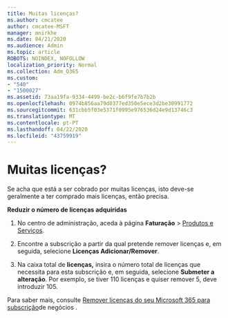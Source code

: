 ```yaml
---
title: Muitas licenças?
ms.author: cmcatee
author: cmcatee-MSFT
manager: mnirkhe
ms.date: 04/21/2020
ms.audience: Admin
ms.topic: article
ROBOTS: NOINDEX, NOFOLLOW
localization_priority: Normal
ms.collection: Adm_O365
ms.custom:
- "540"
- "1500027"
ms.assetid: 73aa19fa-9334-4499-be2c-b6f9fe7b7b2b
ms.openlocfilehash: 0974b856aa79d0377ed350e5ece3d2be30991772
ms.sourcegitcommit: 631cbb5f03e5371f0995e976536d24e9d13746c3
ms.translationtype: MT
ms.contentlocale: pt-PT
ms.lasthandoff: 04/22/2020
ms.locfileid: "43759919"
---
```

# <a name="too-many-licenses"></a>Muitas licenças?

Se acha que está a ser cobrado por muitas licenças, isto deve-se geralmente a ter comprado mais licenças, então precisa.
  
**Reduzir o número de licenças adquiridas**
  
1. No centro de administração, aceda à página **Faturação** \> [Produtos e Serviços](https://go.microsoft.com/fwlink/p/?linkid=842054).

2. Encontre a subscrição a partir da qual pretende remover licenças e, em seguida, selecione **Licenças Adicionar/Remover**.

3. Na caixa total de **licenças,** insira o número total de licenças que necessita para esta subscrição e, em seguida, selecione **Submeter a alteração**. Por exemplo, se tiver 110 licenças e quiser remover 5, deve introduzir 105.

Para saber mais, consulte [Remover licenças do seu Microsoft 365 para subscrição](https://docs.microsoft.com/office365/admin/subscriptions-and-billing/remove-licenses-from-subscription)de negócios .